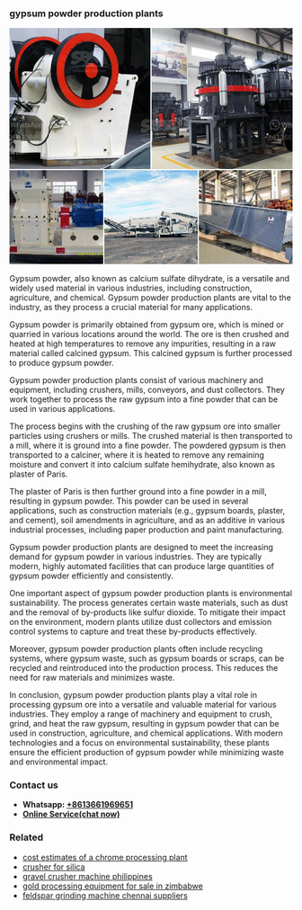 <h3>gypsum powder production plants</h3><img src='1706755865.jpg' alt=''><p>Gypsum powder, also known as calcium sulfate dihydrate, is a versatile and widely used material in various industries, including construction, agriculture, and chemical. Gypsum powder production plants are vital to the industry, as they process a crucial material for many applications.</p><p>Gypsum powder is primarily obtained from gypsum ore, which is mined or quarried in various locations around the world. The ore is then crushed and heated at high temperatures to remove any impurities, resulting in a raw material called calcined gypsum. This calcined gypsum is further processed to produce gypsum powder.</p><p>Gypsum powder production plants consist of various machinery and equipment, including crushers, mills, conveyors, and dust collectors. They work together to process the raw gypsum into a fine powder that can be used in various applications.</p><p>The process begins with the crushing of the raw gypsum ore into smaller particles using crushers or mills. The crushed material is then transported to a mill, where it is ground into a fine powder. The powdered gypsum is then transported to a calciner, where it is heated to remove any remaining moisture and convert it into calcium sulfate hemihydrate, also known as plaster of Paris.</p><p>The plaster of Paris is then further ground into a fine powder in a mill, resulting in gypsum powder. This powder can be used in several applications, such as construction materials (e.g., gypsum boards, plaster, and cement), soil amendments in agriculture, and as an additive in various industrial processes, including paper production and paint manufacturing.</p><p>Gypsum powder production plants are designed to meet the increasing demand for gypsum powder in various industries. They are typically modern, highly automated facilities that can produce large quantities of gypsum powder efficiently and consistently.</p><p>One important aspect of gypsum powder production plants is environmental sustainability. The process generates certain waste materials, such as dust and the removal of by-products like sulfur dioxide. To mitigate their impact on the environment, modern plants utilize dust collectors and emission control systems to capture and treat these by-products effectively.</p><p>Moreover, gypsum powder production plants often include recycling systems, where gypsum waste, such as gypsum boards or scraps, can be recycled and reintroduced into the production process. This reduces the need for raw materials and minimizes waste.</p><p>In conclusion, gypsum powder production plants play a vital role in processing gypsum ore into a versatile and valuable material for various industries. They employ a range of machinery and equipment to crush, grind, and heat the raw gypsum, resulting in gypsum powder that can be used in construction, agriculture, and chemical applications. With modern technologies and a focus on environmental sustainability, these plants ensure the efficient production of gypsum powder while minimizing waste and environmental impact.</p><h3>Contact us</h3><ul><li><strong>Whatsapp:&nbsp;<a href="https://wa.me/8613661969651">+8613661969651</a></strong></li><li><a href="https://swt.shibang-china.com/?git&amp;zhl&amp;gypsum powder production plants"><strong>Online Service(chat now)</strong></a></li></ul><h3>Related</h3><ul><li><a href='cost estimates of a chrome processing plant.md'>cost estimates of a chrome processing plant</a></li><li><a href='crusher for silica.md'>crusher for silica</a></li><li><a href='gravel crusher machine philippines.md'>gravel crusher machine philippines</a></li><li><a href='gold processing equipment for sale in zimbabwe.md'>gold processing equipment for sale in zimbabwe</a></li><li><a href='feldspar grinding machine chennai suppliers.md'>feldspar grinding machine chennai suppliers</a></li></ul>